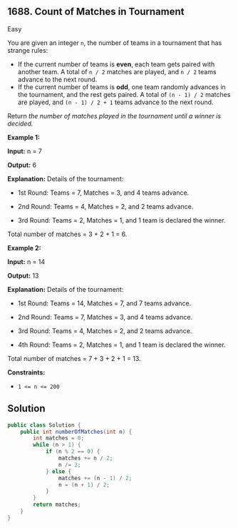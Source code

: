 ## 1688\. Count of Matches in Tournament

Easy

You are given an integer `n`, the number of teams in a tournament that has strange rules:

*   If the current number of teams is **even**, each team gets paired with another team. A total of `n / 2` matches are played, and `n / 2` teams advance to the next round.
*   If the current number of teams is **odd**, one team randomly advances in the tournament, and the rest gets paired. A total of `(n - 1) / 2` matches are played, and `(n - 1) / 2 + 1` teams advance to the next round.

Return _the number of matches played in the tournament until a winner is decided._

**Example 1:**

**Input:** n = 7

**Output:** 6

**Explanation:** Details of the tournament:

- 1st Round: Teams = 7, Matches = 3, and 4 teams advance.

- 2nd Round: Teams = 4, Matches = 2, and 2 teams advance.

- 3rd Round: Teams = 2, Matches = 1, and 1 team is declared the winner.

Total number of matches = 3 + 2 + 1 = 6.

**Example 2:**

**Input:** n = 14

**Output:** 13

**Explanation:** Details of the tournament:

- 1st Round: Teams = 14, Matches = 7, and 7 teams advance.

- 2nd Round: Teams = 7, Matches = 3, and 4 teams advance.

- 3rd Round: Teams = 4, Matches = 2, and 2 teams advance.

- 4th Round: Teams = 2, Matches = 1, and 1 team is declared the winner.

Total number of matches = 7 + 3 + 2 + 1 = 13.

**Constraints:**

*   `1 <= n <= 200`

## Solution

```java
public class Solution {
    public int numberOfMatches(int n) {
        int matches = 0;
        while (n > 1) {
            if (n % 2 == 0) {
                matches += n / 2;
                n /= 2;
            } else {
                matches += (n - 1) / 2;
                n = (n + 1) / 2;
            }
        }
        return matches;
    }
}
```